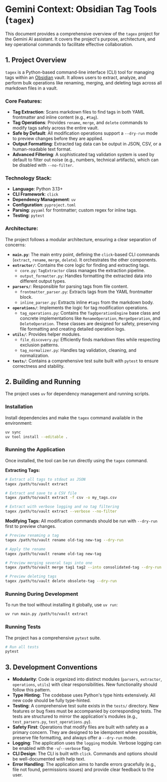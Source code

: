# Gemini Context: Obsidian Tag Tools (`tagex`)

This document provides a comprehensive overview of the `tagex` project for the Gemini AI assistant. It covers the project's purpose, architecture, and key operational commands to facilitate effective collaboration.

## 1. Project Overview

`tagex` is a Python-based command-line interface (CLI) tool for managing tags within an [Obsidian](https://obsidian.md/) vault. It allows users to extract, analyze, and perform bulk operations like renaming, merging, and deleting tags across all markdown files in a vault.

### Core Features:
- **Tag Extraction**: Scans markdown files to find tags in both YAML frontmatter and inline content (e.g., `#tag`).
- **Tag Operations**: Provides `rename`, `merge`, and `delete` commands to modify tags safely across the entire vault.
- **Safe by Default**: All modification operations support a `--dry-run` mode to preview changes before they are applied.
- **Output Formatting**: Extracted tag data can be output in JSON, CSV, or a human-readable text format.
- **Advanced Filtering**: A sophisticated tag validation system is used by default to filter out noise (e.g., numbers, technical artifacts), which can be disabled with `--no-filter`.

### Technology Stack:
- **Language**: Python 3.13+
- **CLI Framework**: `click`
- **Dependency Management**: `uv`
- **Configuration**: `pyproject.toml`
- **Parsing**: `pyyaml` for frontmatter; custom regex for inline tags.
- **Testing**: `pytest`

### Architecture:
The project follows a modular architecture, ensuring a clear separation of concerns:
- **`main.py`**: The main entry point, defining the `click`-based CLI commands (`extract`, `rename`, `merge`, `delete`). It orchestrates the other components.
- **`extractor/`**: Contains the core logic for finding and extracting tags.
  - `core.py`: `TagExtractor` class manages the extraction pipeline.
  - `output_formatter.py`: Handles formatting the extracted data into different output types.
- **`parsers/`**: Responsible for parsing tags from file content.
  - `frontmatter_parser.py`: Extracts tags from the YAML frontmatter block.
  - `inline_parser.py`: Extracts inline `#tags` from the markdown body.
- **`operations/`**: Implements the logic for tag modification operations.
  - `tag_operations.py`: Contains the `TagOperationEngine` base class and concrete implementations like `RenameOperation`, `MergeOperation`, and `DeleteOperation`. These classes are designed for safety, preserving file formatting and creating detailed operation logs.
- **`utils/`**: Provides helper modules.
  - `file_discovery.py`: Efficiently finds markdown files while respecting exclusion patterns.
  - `tag_normalizer.py`: Handles tag validation, cleaning, and normalization.
- **`tests/`**: Contains a comprehensive test suite built with `pytest` to ensure correctness and stability.

## 2. Building and Running

The project uses `uv` for dependency management and running scripts.

### Installation
Install dependencies and make the `tagex` command available in the environment:
```bash
uv sync
uv tool install --editable .
```

### Running the Application
Once installed, the tool can be run directly using the `tagex` command.

**Extracting Tags:**
```bash
# Extract all tags to stdout as JSON
tagex /path/to/vault extract

# Extract and save to a CSV file
tagex /path/to/vault extract -f csv -o my_tags.csv

# Extract with verbose logging and no tag filtering
tagex /path/to/vault extract --verbose --no-filter
```

**Modifying Tags:**
All modification commands should be run with `--dry-run` first to preview changes.

```bash
# Preview renaming a tag
tagex /path/to/vault rename old-tag new-tag --dry-run

# Apply the rename
tagex /path/to/vault rename old-tag new-tag

# Preview merging several tags into one
tagex /path/to/vault merge tag1 tag2 --into consolidated-tag --dry-run

# Preview deleting tags
tagex /path/to/vault delete obsolete-tag --dry-run
```

### Running During Development
To run the tool without installing it globally, use `uv run`:
```bash
uv run main.py /path/to/vault extract
```

### Running Tests
The project has a comprehensive `pytest` suite.
```bash
# Run all tests
pytest
```

## 3. Development Conventions

- **Modularity**: Code is organized into distinct modules (`parsers`, `extractor`, `operations`, `utils`) with clear responsibilities. New functionality should follow this pattern.
- **Type Hinting**: The codebase uses Python's type hints extensively. All new code should be fully type-hinted.
- **Testing**: A comprehensive test suite exists in the `tests/` directory. New features or bug fixes must be accompanied by corresponding tests. The tests are structured to mirror the application's modules (e.g., `test_parsers.py`, `test_operations.py`).
- **Safety First**: Operations that modify files are built with safety as a primary concern. They are designed to be idempotent where possible, preserve file formatting, and always offer a `--dry-run` mode.
- **Logging**: The application uses the `logging` module. Verbose logging can be enabled with the `-v`/`--verbose` flag.
- **CLI Design**: The CLI is built with `click`. Commands and options should be well-documented with help text.
- **Error Handling**: The application aims to handle errors gracefully (e.g., file not found, permissions issues) and provide clear feedback to the user.
